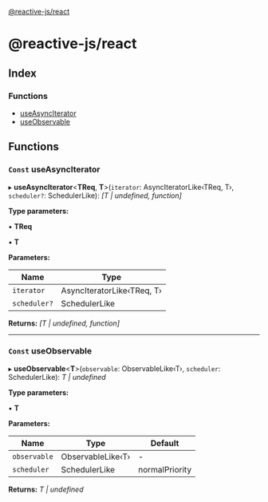 [@reactive-js/react](README.md)

# @reactive-js/react

## Index

### Functions

* [useAsyncIterator](README.md#const-useasynciterator)
* [useObservable](README.md#const-useobservable)

## Functions

### `Const` useAsyncIterator

▸ **useAsyncIterator**<**TReq**, **T**>(`iterator`: AsyncIteratorLike‹TReq, T›, `scheduler?`: SchedulerLike): *[T | undefined, function]*

**Type parameters:**

▪ **TReq**

▪ **T**

**Parameters:**

Name | Type |
------ | ------ |
`iterator` | AsyncIteratorLike‹TReq, T› |
`scheduler?` | SchedulerLike |

**Returns:** *[T | undefined, function]*

___

### `Const` useObservable

▸ **useObservable**<**T**>(`observable`: ObservableLike‹T›, `scheduler`: SchedulerLike): *T | undefined*

**Type parameters:**

▪ **T**

**Parameters:**

Name | Type | Default |
------ | ------ | ------ |
`observable` | ObservableLike‹T› | - |
`scheduler` | SchedulerLike |  normalPriority |

**Returns:** *T | undefined*
